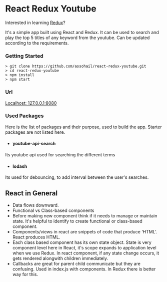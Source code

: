 # React Redux Youtube
Interested in learning [Redux](https://redux.js.org/introduction/getting-started)?

It's a simple app built using React and Redux. It can be used to search and play the top 5 titles of any keyword from the youtube. Can be updated according to the requirements.

### Getting Started
```
> git clone https://github.com/assohail/react-redux-youtube.git
> cd react-redux-youtube
> npm install
> npm start
```
### Url
[Localhost: 127.0.0.1:8080](127.0.0.1:8080)
### Used Packages
Here is the list of packages and their purpose, used to build the app. Starter packages are not listed here. 
* #### youtube-api-search
Its youtube api used for searching the different terms  
* #### lodash
Its used for debouncing, to add interval between the user's searches.

## React in General
* Data flows downward. 
* Functional vs Class-based components
* Before making new component think if it needs to manage or maintain state. It's helpful to identify to create functional or class-based component. 
* Components/views in react are snippets of code that produce ‘HTML’. React produces HTML.
* Each class based component has its own state object. State is very component level here in React, it's scope expands to application level when we use Redux. In react component, if any state change occurs, it gets rendered alongwith children immediately.
* Callbacks are great for parent child communicate but they are confusing. Used in index.js with components. In Redux there is better way for this.
